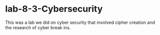 # lab-8-3-Cybersecurity

This was a lab we did on cyber security that involved cipher creation and the research of cyber break ins.

